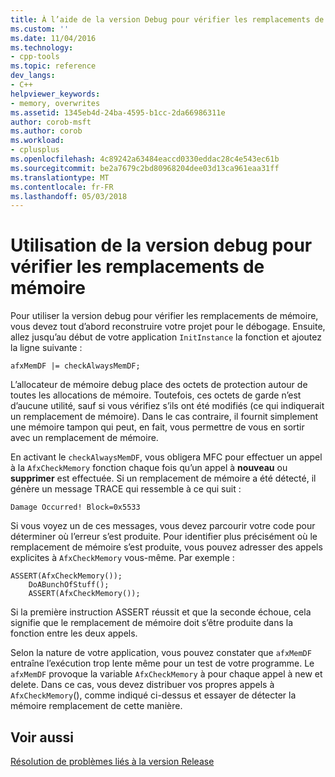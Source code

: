```yaml
---
title: À l’aide de la version Debug pour vérifier les remplacements de mémoire de | Documents Microsoft
ms.custom: ''
ms.date: 11/04/2016
ms.technology:
- cpp-tools
ms.topic: reference
dev_langs:
- C++
helpviewer_keywords:
- memory, overwrites
ms.assetid: 1345eb4d-24ba-4595-b1cc-2da66986311e
author: corob-msft
ms.author: corob
ms.workload:
- cplusplus
ms.openlocfilehash: 4c89242a63484eaccd0330eddac28c4e543ec61b
ms.sourcegitcommit: be2a7679c2bd80968204dee03d13ca961eaa31ff
ms.translationtype: MT
ms.contentlocale: fr-FR
ms.lasthandoff: 05/03/2018
---
```

# <a name="using-the-debug-build-to-check-for-memory-overwrite"></a>Utilisation de la version debug pour vérifier les remplacements de mémoire
Pour utiliser la version debug pour vérifier les remplacements de mémoire, vous devez tout d’abord reconstruire votre projet pour le débogage. Ensuite, allez jusqu’au début de votre application `InitInstance` la fonction et ajoutez la ligne suivante :  
  
```  
afxMemDF |= checkAlwaysMemDF;  
```  
  
 L’allocateur de mémoire debug place des octets de protection autour de toutes les allocations de mémoire. Toutefois, ces octets de garde n’est d’aucune utilité, sauf si vous vérifiez s’ils ont été modifiés (ce qui indiquerait un remplacement de mémoire). Dans le cas contraire, il fournit simplement une mémoire tampon qui peut, en fait, vous permettre de vous en sortir avec un remplacement de mémoire.  
  
 En activant le `checkAlwaysMemDF`, vous obligera MFC pour effectuer un appel à la `AfxCheckMemory` fonction chaque fois qu’un appel à **nouveau** ou **supprimer** est effectuée. Si un remplacement de mémoire a été détecté, il génère un message TRACE qui ressemble à ce qui suit :  
  
```  
Damage Occurred! Block=0x5533  
```  
  
 Si vous voyez un de ces messages, vous devez parcourir votre code pour déterminer où l’erreur s’est produite. Pour identifier plus précisément où le remplacement de mémoire s’est produite, vous pouvez adresser des appels explicites à `AfxCheckMemory` vous-même. Par exemple :  
  
```  
ASSERT(AfxCheckMemory());  
    DoABunchOfStuff();  
    ASSERT(AfxCheckMemory());  
```  
  
 Si la première instruction ASSERT réussit et que la seconde échoue, cela signifie que le remplacement de mémoire doit s’être produite dans la fonction entre les deux appels.  
  
 Selon la nature de votre application, vous pouvez constater que `afxMemDF` entraîne l’exécution trop lente même pour un test de votre programme. Le `afxMemDF` provoque la variable `AfxCheckMemory` à pour chaque appel à new et delete. Dans ce cas, vous devez distribuer vos propres appels à `AfxCheckMemory`(), comme indiqué ci-dessus et essayer de détecter la mémoire remplacement de cette manière.  
  
## <a name="see-also"></a>Voir aussi  
 [Résolution de problèmes liés à la version Release](../../build/reference/fixing-release-build-problems.md)